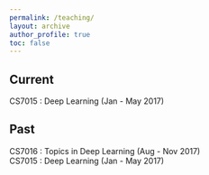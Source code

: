 ```yaml
---
permalink: /teaching/
layout: archive 
author_profile: true
toc: false 
---
```


## Current
CS7015 : Deep Learning (Jan - May 2017)

## Past
CS7016 : Topics in Deep Learning (Aug - Nov 2017)  
CS7015 : Deep Learning (Jan - May 2017)
